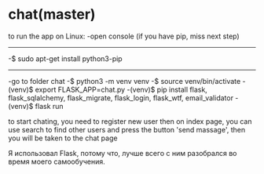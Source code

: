 # chat(master)

to run the app on Linux:
-open console
(if you have pip, miss next step)
______________________________________
-$ sudo apt-get install python3-pip
______________________________________
-go to folder chat 
-$ python3 -m venv venv
-$ source venv/bin/activate
-(venv)$ export FLASK_APP=chat.py
-(venv)$ pip install flask, flask_sqlalchemy, flask_migrate, flask_login, flask_wtf, email_validator
-(venv)$ flask run

to start chating, you need to register new user
then on index page, you can use search to find other users
and press the button 'send massage', then you will be taken to the chat page

Я использовал Flask, потому что, лучше всего с ним разобрался во время моего самообучения.
